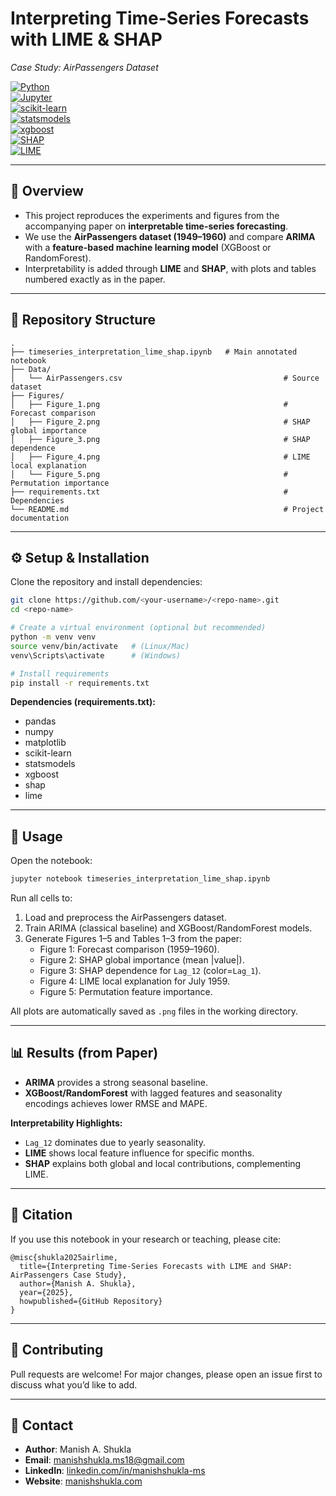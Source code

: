 # Interpreting Time-Series Forecasts with LIME & SHAP
*Case Study: AirPassengers Dataset*

[![Python](https://img.shields.io/badge/Python-3.8%2B-blue.svg)](https://www.python.org/)  
[![Jupyter](https://img.shields.io/badge/Jupyter-Notebook-orange.svg)](https://jupyter.org/)  
[![scikit-learn](https://img.shields.io/badge/ML-ScikitLearn-green.svg)](https://scikit-learn.org/stable/)  
[![statsmodels](https://img.shields.io/badge/Stats-Statsmodels-blue.svg)](https://www.statsmodels.org/)  
[![xgboost](https://img.shields.io/badge/Boosting-XGBoost-red.svg)](https://xgboost.readthedocs.io/)  
[![SHAP](https://img.shields.io/badge/Explainability-SHAP-brightgreen.svg)](https://shap.readthedocs.io/)  
[![LIME](https://img.shields.io/badge/Explainability-LIME-yellow.svg)](https://github.com/marcotcr/lime)  

---

## 📌 Overview
- This project reproduces the experiments and figures from the accompanying paper on **interpretable time-series forecasting**.  
- We use the **AirPassengers dataset (1949–1960)** and compare **ARIMA** with a **feature-based machine learning model** (XGBoost or RandomForest).  
- Interpretability is added through **LIME** and **SHAP**, with plots and tables numbered exactly as in the paper.

---

## 📂 Repository Structure
```
.
├── timeseries_interpretation_lime_shap.ipynb   # Main annotated notebook
├── Data/
│   └── AirPassengers.csv                                    # Source dataset
├── Figures/
│   ├── Figure_1.png                                         # Forecast comparison
│   ├── Figure_2.png                                         # SHAP global importance
│   ├── Figure_3.png                                         # SHAP dependence
│   ├── Figure_4.png                                         # LIME local explanation
│   └── Figure_5.png                                         # Permutation importance
├── requirements.txt                                         # Dependencies
└── README.md                                                # Project documentation
```

---

## ⚙️ Setup & Installation
Clone the repository and install dependencies:

```bash
git clone https://github.com/<your-username>/<repo-name>.git
cd <repo-name>

# Create a virtual environment (optional but recommended)
python -m venv venv
source venv/bin/activate   # (Linux/Mac)
venv\Scripts\activate      # (Windows)

# Install requirements
pip install -r requirements.txt
```

**Dependencies (requirements.txt):**
- pandas  
- numpy  
- matplotlib  
- scikit-learn  
- statsmodels  
- xgboost  
- shap  
- lime  

---

## 🚀 Usage
Open the notebook:

```bash
jupyter notebook timeseries_interpretation_lime_shap.ipynb
```

Run all cells to:
1. Load and preprocess the AirPassengers dataset.  
2. Train ARIMA (classical baseline) and XGBoost/RandomForest models.  
3. Generate Figures 1–5 and Tables 1–3 from the paper:
   - Figure 1: Forecast comparison (1959–1960).  
   - Figure 2: SHAP global importance (mean |value|).  
   - Figure 3: SHAP dependence for `Lag_12` (color=`Lag_1`).  
   - Figure 4: LIME local explanation for July 1959.  
   - Figure 5: Permutation feature importance.  

All plots are automatically saved as `.png` files in the working directory.

---

## 📊 Results (from Paper)
- **ARIMA** provides a strong seasonal baseline.  
- **XGBoost/RandomForest** with lagged features and seasonality encodings achieves lower RMSE and MAPE.  

**Interpretability Highlights:**
- `Lag_12` dominates due to yearly seasonality.  
- **LIME** shows local feature influence for specific months.  
- **SHAP** explains both global and local contributions, complementing LIME.  

---

## 📝 Citation
If you use this notebook in your research or teaching, please cite:

```
@misc{shukla2025airlime,
  title={Interpreting Time-Series Forecasts with LIME and SHAP: AirPassengers Case Study},
  author={Manish A. Shukla},
  year={2025},
  howpublished={GitHub Repository}
}
```

---

## 🤝 Contributing
Pull requests are welcome! For major changes, please open an issue first to discuss what you’d like to add.

---

## 📧 Contact
- **Author**: Manish A. Shukla  
- **Email**: manishshukla.ms18@gmail.com  
- **LinkedIn**: [linkedin.com/in/manishshukla-ms](https://www.linkedin.com/in/manishshukla-ms)  
- **Website**: [manishshukla.com](https://www.manishshukla.com)  
